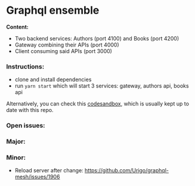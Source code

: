 # Graphql ensemble

**Content:**

- Two backend services: Authors (port 4100) and Books (port 4200)
- Gateway combining their APIs (port 4000)
- Client consuming said APIs (port 3000)

### Instructions: 
 * clone and install dependencies
 * run `yarn start` which will start 3 services: gateway, authors api, books api

Alternatively, you can check this [codesandbox](https://codesandbox.io/s/white-firefly-67obv), which is usually kept up to date with this repo.


### Open issues:

### Major:

### Minor:

- Reload server after change: https://github.com/Urigo/graphql-mesh/issues/1906
